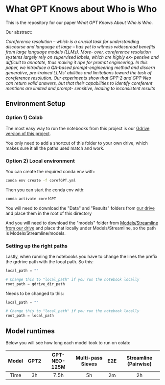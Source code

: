 # What GPT Knows about Who is Who

This is the repository for our paper *What GPT Knows About Who is Who*.

Our abstract:

*Coreference resolution – which is a crucial task for understanding discourse and language at large – has yet to witness widespread benefits from large language models (LLMs). More- over, coreference resolution systems largely rely on supervised labels, which are highly ex- pensive and difficult to annotate, thus making it ripe for prompt engineering. In this paper, we introduce a QA-based prompt-engineering method and discern generative, pre-trained LLMs’ abilities and limitations toward the task of coreference resolution. Our experiments show that GPT-2 and GPT-Neo can return valid answers, but that their capabilities to identify coreferent mentions are limited and prompt- sensitive, leading to inconsistent results*


## Environment Setup

### Option 1) Colab
The most easy way to run the notebooks from this project is our [Gdrive version of this project](https://drive.google.com/drive/folders/1pBpo-uD_HFropodUNIFH3nmh37blK9hF?usp=sharing).

You only need to add a shortcut of this folder to your own drive, which makes sure it all the paths used match and work.

### Option 2) Local environment

You can create the required conda env with:

```bash
conda env create -f corefGPT.yml
```

Then you can start the conda env with:

```bash
conda activate corefGPT
```

You will need to download the "Data" and "Results" folders from [our drive](https://drive.google.com/drive/folders/1pBpo-uD_HFropodUNIFH3nmh37blK9hF?usp=sharing) and place them in the root of this directory


And you will need to download the "models" folder from [Models/Streamline from our drive](https://drive.google.com/drive/folders/1VvoF_6IGiN4_o-8xpFLO1TQ6h1-nRwl_) and place that locally under Models/Streamline, so the path is Models/Streamline/models.

### Setting up the right paths

Lastly, when running the notebooks you have to change the lines the prefix the grdrive path with the local path. So this:
```python
local_path = ""

# Change this to "local_path" if you run the notebook locally
root_path = gdrive_dir_path
```

Needs to be changed to this:
```python
local_path = ""

# Change this to "local_path" if you run the notebook locally
root_path = local_path
```

## Model runtimes

Below you will see how long each model took to run on colab:


| Model | GPT2  | GPT-NEO-125M | Multi-pass Sieves  | E2E      | Streamline (Pairwise) |
| :---: | :---: | :---:        | :---:              | :---:    | :---:                 |
| Time  | 3h    | 7.5h         | 5h                 | 2m       | 2h                    |





